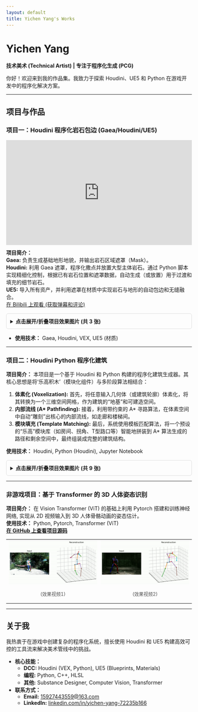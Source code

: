 ```yaml
---
layout: default
title: Yichen Yang's Works
---
```


<style>
  body {
    background-image: url('images/wallpaper.jpg'); /* <-- 在这里修改你的壁纸图片路径 */
    background-size: cover;             /* 铺满整个屏幕 */
    background-position: center;        /* 居中显示 */
    background-attachment: fixed;       /* 固定背景，滚动时背景不动 */
    background-repeat: no-repeat;       /* 防止图片平铺重复 */
  }
</style>


# Yichen Yang
**技术美术 (Technical Artist) | 专注于程序化生成 (PCG)**

你好！欢迎来到我的作品集。我致力于探索 Houdini、UE5 和 Python 在游戏开发中的程序化解决方案。

---

## 项目与作品

### 项目一：Houdini 程序化岩石包边 (Gaea/Houdini/UE5)

<div style="position: relative; padding-bottom: 56.25%; height: 0; overflow: hidden; max-width: 100%;">
  <iframe 
    src="https://player.bilibili.com/player.html?bvid=BV1tmeRzBEWd&page=1" 
    scrolling="no" 
    border="0" 
    frameborder="no" 
    framespacing="0" 
    allowfullscreen="true"
    style="position: absolute; top: 0; left: 0; width: 100%; height: 100%;">
  </iframe>
</div>

<p style="margin-top: 10px;">
  <strong>项目简介：</strong>
  <br><strong>Gaea:</strong> 负责生成基础地形地貌，并输出岩石区域遮罩（Mask）。
  <br><strong>Houdini:</strong> 利用 Gaea 遮罩，程序化撒点并放置大型主体岩石。通过 Python 脚本实现精细化控制，根据已有岩石位置和遮罩数据，自动生成（或放置）用于过渡和填充的细节岩石。
  <br><strong>UE5:</strong> 导入所有资产，并利用遮罩在材质中实现岩石与地形的自动包边和无缝融合。
  <br>
  <a href="https://www.bilibili.com/video/BV1tmeRzBEWd/" target="_blank">
    在 Bilibili 上观看 (获取弹幕和评论)
  </a>
</p>

<details style="border: 1px solid #ddd; padding: 10px; border-radius: 5px; margin-top: 15px;">
  <summary style="cursor: pointer;">
    <strong>点击展开/折叠项目效果图片 (共 3 张)</strong>
  </summary>
  <div style="margin-top: 10px;">
    <img src="images/Rocks_gaea.png" alt="Gaea 高程图" width="100%" style="margin-bottom: 10px;">
    <img src="images/Rocks_Houdini.png" alt="Houdini 节点" width="100%" style="margin-bottom: 10px;">
    <img src="images/Rocks_UE5.png" alt="UE5 最终效果" width="100%">
  </div>
</details>

* **使用技术：** Gaea, Houdini, VEX, UE5 (材质)

---

### 项目二：Houdini Python 程序化建筑

<p style="margin-top: 10px;">
  <strong>项目简介：</strong> 本项目是一个基于 Houdini 和 Python 构建的程序化建筑生成器。其核心思想是将‘乐高积木’（模块化组件）与多阶段算法相结合：
</p>

<ol style="text-align: left;">
  <li>
    <strong>体素化 (Voxelization):</strong> 首先，将任意输入几何体（或建筑轮廓）体素化，将其转换为一个三维空间网格，作为建筑的“地基”和可建造空间。
  </li>
  <li>
    <strong>内部流线 (A* Pathfinding):</strong> 接着，利用带约束的 A* 寻路算法，在体素空间中自动“雕刻”出核心的内部流线，如走廊和楼梯间。
  </li>
  <li>
    <strong>模块填充 (Template Matching):</strong> 最后，系统使用模板匹配算法，将一个预设的“乐高”模块库（如房间、拐角、T型路口等）智能地拼装到 A* 算法生成的路径和剩余空间中，最终组装成完整的建筑结构。
  </li>
</ol>

<p>
  <strong>使用技术：</strong> Houdini, Python (Houdini), Jupyter Notebook
</p>

<details style="border: 1px solid #ddd; padding: 10px; border-radius: 5px; margin-top: 15px;">
  <summary style="cursor: pointer;">
    <strong>点击展开/折叠项目效果图片 (共 9 张)</strong>
  </summary>
  <div style="margin-top: 10px;">
    <img src="images/building1_001.png" alt="建筑图片1" width="100%" style="margin-bottom: 10px;">
    <img src="images/building1_002.png" alt="建筑图片2" width="100%" style="margin-bottom: 10px;">
    <img src="images/building1_003.png" alt="建筑图片3" width="100%" style="margin-bottom: 10px;">
    <img src="images/building2_001.png" alt="建筑图片4" width="100%" style="margin-bottom: 10px;">
    <img src="images/building2_002.png" alt="建筑图片5" width="100%" style="margin-bottom: 10px;">
    <img src="images/building2_003.png" alt="建筑图片6" width="100%" style="margin-bottom: 10px;">
    <img src="images/building2_004.png" alt="建筑图片7" width="100%" style="margin-bottom: 10px;">
    <img src="images/building2_005.png" alt="建筑图片8" width="100%" style="margin-bottom: 10px;">
    <img src="images/building2_006.png" alt="建筑图片9" width="100%">
  </div>
</details>

---

### 非游戏项目：基于 Transformer 的 3D 人体姿态识别

<p style="margin-top: 10px;">
  <strong>项目简介：</strong> 在 Vision Transformer (ViT) 的基础上利用 Pytorch 搭建和训练神经网络, 实现从 2D 视频输入到 3D 人体骨骼动画的姿态估计。
  <br>
  <strong>使用技术：</strong> Python, Pytorch, Transformer (ViT)
  <br>
  <a href="https://github.com/AIceDog/JSTFormer.git" target="_blank">
    <strong>在 GitHub 上查看项目源码</strong>
  </a>
</p>

<table style="width:100%;">
  <tr>
    <td style="width:50%; padding-right: 5px;">
      <img src="gifs/JSTFormer_Sample1.gif" alt="输出效果1" width="100%">
      <p style="text-align:center; font-size: 0.9em; color: #555;">(效果视频1)</p>
    </td>
    <td style="width:50%; padding-left: 5px;">
      <img src="gifs/JSTFormer_Sample2.gif" alt="输出效果2" width="100%">
      <p style="text-align:center; font-size: 0.9em; color: #555;">(效果视频2)</p>
    </td>
  </tr>
</table>

---

## 关于我

我热衷于在游戏中创建复杂的程序化系统，擅长使用 Houdini 和 UE5 构建高效可控的工具流来解决美术管线中的挑战。

* **核心技能：**
    * **DCC:** Houdini (VEX, Python), UE5 (Blueprints, Materials)
    * **编程:** Python, C++, HLSL
    * **其他:** Substance Designer, Computer Vision, Transformer
* **联系方式：**
    * **Email:** 15927443559@163.com
    * **LinkedIn:** <a href="https://www.linkedin.com/in/yichen-yang-72235b166/" target="_blank">linkedin.com/in/yichen-yang-72235b166</a>
